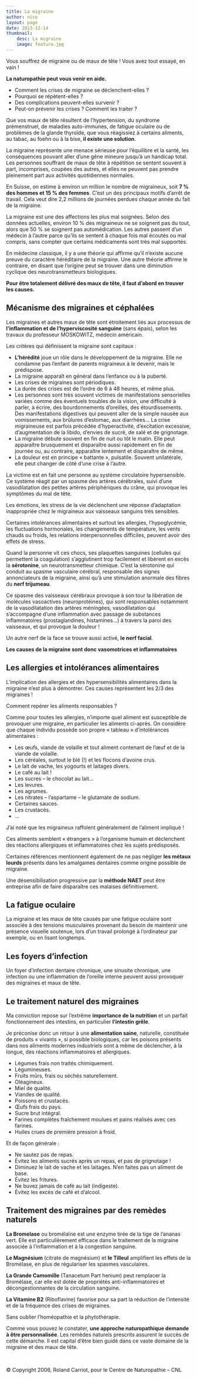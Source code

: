 ```yaml
---
title: La migraine
author: nico
layout: page
date: 2013-12-14
thumbnail:
    desc: La migraine
    image: feature.jpg
---
```


Vous souffrez de migraine ou de maux de tête ! Vous avez tout essayé, en vain !

**La naturopathie peut vous venir en aide.**

  * Comment les crises de migraine se déclenchent-elles ?
  * Pourquoi se répètent-elles ?
  * Des complications peuvent-elles survenir ?
  * Peut-on prévenir les crises ? Comment les traiter ?

Que vos maux de tête résultent de l’hypertension, du syndrome prémenstruel, de maladies auto-immunes, de fatigue oculaire ou de problèmes de la glande thyroïde, que vous réagissiez à certains aliments, au tabac, au foehn ou à la bise, **il existe une solution**.

La migraine représente une menace sérieuse pour l’équilibre et la santé, les conséquences pouvant aller d’une gêne mineure jusqu’à un handicap total. Les personnes souffrant de maux de tête à répétition se sentent souvent à part, incomprises, coupées des autres, et elles ne peuvent pas prendre pleinement part aux activités quotidiennes normales.

En Suisse, on estime à environ un million le nombre de migraineux, soit **7 % des hommes et 15 % des femmes**. C’est un des principaux motifs d’arrêt de travail. Cela veut dire 2,2 millions de journées perdues chaque année du fait de la migraine.

La migraine est une des affections les plus mal soignées. Selon des données actuelles, environ 10 % des migraineux ne se soignent pas du tout, alors que 50 % se soignent pas automédication. Les autres passent d’un médecin à l’autre parce qu’ils se sentent à chaque fois mal écoutés ou mal compris, sans compter que certains médicaments sont très mal supportés.

En médecine classique, il y a une théorie qui affirme qu’il n’existe aucune preuve du caractère héréditaire de la migraine. Une autre théorie affirme le contraire, en disant que l’origine peut se trouver dans une diminution cyclique des neurotransmetteurs biologiques.

**Pour être totalement délivré des maux de tête, il faut d’abord en trouver les causes.**

## Mécanisme des migraines et céphalées

Les migraines et autres maux de tête sont étroitement liés aux processus de **l’inflammation et de l’hyperviscosité sanguine** (sans épais), selon les travaux du professeur MOSKOWITZ, médecin américain.

Les critères qui définissent la migraine sont capitaux :

  * **L’hérédité** joue un rôle dans le développement de la migraine. Elle ne condamne pas l’enfant de parents migraineux à le devenir, mais le prédispose.
  * La migraine apparaît en général dans l’enfance ou à la puberté.
  * Les crises de migraines sont périodiques.
  * La durée des crises est de l’ordre de 6 à 48 heures, et même plus.
  * Les personnes sont très souvent victimes de manifestations sensorielles variées comme des éventuels troubles de la vision, une difficulté à parler, à écrire, des bourdonnements d’oreilles, des étourdissements. Des manifestations digestives qui peuvent aller de la simple nausée aux vomissements, aux brûlures d’estomac, aux diarrhées… La crise migraineuse est parfois précédée d’hyperactivité, d’excitation excessive, d’augmentation de la libido, d’envies de sucré, de salé et de grignotage.
  * La migraine débute souvent en fin de nuit ou tôt le matin. Elle peut apparaître brusquement et disparaître aussi rapidement en fin de journée ou, au contraire, apparaître lentement et disparaître de même.
  * La douleur est en principe « battante », pulsatile. Souvent unilatérale, elle peut changer de côté d’une crise à l’autre.

La victime est en fait une personne au système circulatoire hypersensible. Ce système réagit par un spasme des artères cérébrales, suivi d’une vasodilatation des petites artères périphériques du crâne, qui provoque les symptômes du mal de tête.

Les émotions, les stress de la vie déclenchent une réponse d’adaptation inappropriée chez le migraineux aux vaisseaux sanguins très sensibles.

Certaines intolérances alimentaires et surtout les allergies, l’hypoglycémie, les fluctuations hormonales, les changements de température, les vents chauds ou froids, les relations interpersonnelles difficiles, peuvent avoir des effets de stress.

Quand la personne vit ces chocs, ses plaquettes sanguines (cellules qui permettent la coagulation) s’agglutinent trop facilement et libèrent en excès la **sérotonine**, un neurotransmetteur chimique. C’est la sérotonine qui conduit au spasme vasculaire cérébral, responsable des signes annonciateurs de la migraine, ainsi qu’à une stimulation anormale des fibres du **nerf trijumeau**.

Ce spasme des vaisseaux cérébraux provoque à son tour la libération de molécules vasoactives (neuroprotéines), qui sont responsables notamment de la vasodilatation des artères méningées, vasodilatation qui s’accompagne d’une inflammation avec passage de substances inflammatoires (prostaglandines, histamines…) à travers la paroi des vaisseaux, et qui provoque la douleur !

Un autre nerf de la face se trouve aussi activé, **le nerf facial**.

**Les causes de la migraine sont donc vasomotrices et inflammatoires**

## Les allergies et intolérances alimentaires

L’implication des allergies et des hypersensibilités alimentaires dans la migraine n’est plus à démontrer. Ces causes représentent les 2/3 des migraines !

Comment repérer les aliments responsables ?

Comme pour toutes les allergies, n’importe quel aliment est susceptible de provoquer une migraine, en particulier les aliments ci-après. On considère que chaque individu possède son propre « tableau » d’intolérances alimentaires :

  * Les œufs, viande de volaille et tout aliment contenant de l’œuf et de la viande de volaille.
  * Les céréales, surtout le blé (!) et les flocons d’avoine crus.
  * Le lait de vache, les yogourts et laitages divers.
  * Le café au lait !
  * Les sucres – le chocolat au lait…
  * Les levures.
  * Les agrumes.
  * Les nitrates – l’aspartame – le glutamate de sodium.
  * Certaines sauces.
  * Les crustacés.
  * …

J’ai noté que les migraineux raffolent généralement de l’aliment impliqué !

Ces aliments semblent « étrangers » à l’organisme humain et déclenchent des réactions allergiques et inflammatoires chez les sujets prédisposés.

Certaines références mentionnent également de ne pas négliger **les métaux lourds** présents dans les amalgames dentaires comme origine possible de migraine.

Une désensibilisation progressive par la **méthode NAET** peut être entreprise afin de faire disparaître ces malaises définitivement.

## La fatigue oculaire

La migraine et les maux de tête causés par une fatigue oculaire sont associés à des tensions musculaires provenant du besoin de maintenir une présence visuelle soutenue, lors d’un travail prolongé à l’ordinateur par exemple, ou en lisant longtemps.

## Les foyers d’infection

Un foyer d’infection dentaire chronique, une sinusite chronique, une infection ou une inflammation de l’oreille interne peuvent aussi provoquer des migraines et maux de tête.

## Le traitement naturel des migraines

Ma conviction repose sur l’extrême **importance de la nutrition** et un parfait fonctionnement des intestins, en particulier **l’intestin grêle**.

Je préconise donc un retour à une **alimentation saine**, naturelle, constituée de produits « vivants », si possible biologiques, car les poisons présents dans nos aliments modernes industriels sont à même de déclencher, à la longue, des réactions inflammatoires et allergiques.

  * Légumes frais non traités chimiquement.
  * Légumineuses.
  * Fruits mûrs, frais ou séchés naturellement.
  * Oléagineux.
  * Miel de qualité.
  * Viandes de qualité.
  * Poissons et crustacés.
  * Œufs frais du pays.
  * Sucre brut intégral.
  * Farines complètes fraîchement moulues et pains réalisés avec ces farines.
  * Huiles crues de première pression à froid.

Et de façon générale :

  * Ne sautez pas de repas.
  * Évitez les aliments sucrés après un repas, et pas de grignotage !
  * Diminuez le lait de vache et les laitages. N’en faites pas un aliment de base.
  * Évitez les fritures.
  * Ne buvez jamais de café au lait (indigeste).
  * Évitez les excès de café et d’alcool.

## Traitement des migraines par des remèdes naturels

**La Bromelase** ou bromélaïne est une enzyme tirée de la tige de l’ananas vert. Elle est particulièrement efficace dans le traitement de la migraine associée à l’inflammation et à la congestion sanguine.

**Le Magnésium** (citrate de magnésium) et **le Tilleul** amplifient les effets de la Bromélase, en plus de régulariser les spasmes vasculaires.

**La Grande Camomille** (Tanacetum Part henium) peut remplacer la Bromélase, car elle est dotée de propriétés anti-inflammatoires et décongestionnantes de la circulation sanguine.

**La Vitamine B2** (Riboflavine) favorise pour sa part la réduction de l’intensité et de la fréquence des crises de migraines.

Sans oublier l’homéopathie et la phytothérapie.

Comme vous pouvez le constater, **une approche naturopathique demande à être personnalisée**. Les remèdes naturels prescrits assurent le succès de cette démarche. Il est capital d’être bien guidé dans ce vaste domaine de la migraine et des maux de tête.

&nbsp;

© Copyright 2006, Roland Carriot, pour le Centre de Naturopathie – CNL
